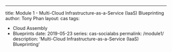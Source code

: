 ---
title: Module 1 - Multi-Cloud Infrastructure-as-a-Service (IaaS) Blueprinting
author: Tony Phan
layout: cas
tags:
  - Cloud Assembly
  - Blueprints
date: 2019-05-23
series: cas-socialabs
permalink: /module1/
description: 'Multi-Cloud Infrastructure-as-a-Service (IaaS) Blueprinting'

